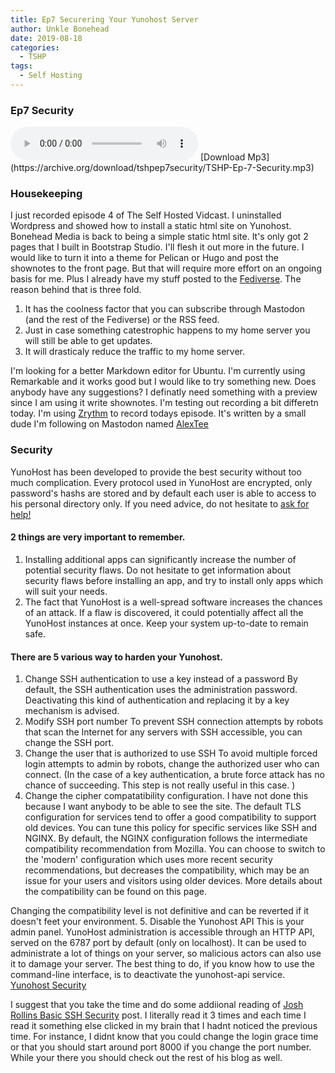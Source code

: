 ```yaml
---
title: Ep7 Securering Your Yunohost Server
author: Unkle Bonehead
date: 2019-08-18
categories:
  - TSHP
tags: 
  - Self Hosting
---
```

### Ep7 Security

<audio controls>
    <source src="https://archive.org/download/tshpep7security/TSHP-Ep-7-Security.mp3">
    </audio>
[Download Mp3](https://archive.org/download/tshpep7security/TSHP-Ep-7-Security.mp3) 

### Housekeeping
I just recorded episode 4 of The Self Hosted Vidcast. I uninstalled Wordpress and showed how to install a static html site on Yunohost.
Bonehead Media is back to being a simple static html site. It's only got 2 pages that I built in Bootstrap Studio. I'll flesh it out more in the future. 
I would like to turn it into a theme for Pelican or Hugo and post the shownotes to the front page. But that will require more effort on an ongoing basis for me. Plus I already have my stuff posted to the [Fediverse](https://fediverse.blog/@/UnkleBonehead). The reason behind that is three fold.
1. It has the coolness factor that you can subscribe through Mastodon (and the rest of the Fediverse) or the RSS feed.
2. Just in case something catestrophic happens to my home server you will still be able to get updates. 
3. It will drasticaly reduce the traffic to my home server. 

I'm looking for a better Markdown editor for Ubuntu. I'm currently using Remarkable and it works good but I would like to try something new. 
Does anybody have any suggestions? I definatly need something with a preview since I am using it write shownotes.
I'm testing out recording a bit differetn today.
I'm using [Zrythm](https://www.zrythm.org/en/) to record todays episode. It's written by a small dude I'm following on Mastodon named [AlexTee](https://www.alextee.org/) 
### Security
YunoHost has been developed to provide the best security without too much complication. Every protocol used in YunoHost are encrypted, only password's hashs are stored and by default each user is able to access to his personal directory only.
If you need advice, do not hesitate to [ask for help!](https://yunohost.org/#/help) 
#### 2 things are very important to remember.
1. Installing additional apps can significantly increase the number of potential security flaws. Do not hesitate to get information about security flaws before installing an app, and try to install only apps which will suit your needs.
2. The fact that YunoHost is a well-spread software increases the chances of an attack. If a flaw is discovered, it could potentially affect all the YunoHost instances at once. Keep your system up-to-date to remain safe.

#### There are 5 various way to harden your Yunohost.
1. Change SSH authentication to use a key instead of a password 
By default, the SSH authentication uses the administration password. Deactivating this kind of authentication and replacing it by a key mechanism is advised.
2. Modify SSH port number
To prevent SSH connection attempts by robots that scan the Internet for any servers with SSH accessible, you can change the SSH port.
3. Change the user that is authorized to use SSH 
To avoid multiple forced login attempts to admin by robots, change the authorized user who can connect.
(In the case of a key authentication, a brute force attack has no chance of succeeding. This step is not really useful in this case. )
4. Change the cipher compatatibility configuration.
I have not done this because I want anybody to be able to see the site.
The default TLS configuration for services tend to offer a good compatibility to support old devices. You can tune this policy for specific services like SSH and NGINX. By default, the NGINX configuration follows the intermediate compatibility recommendation from Mozilla. You can choose to switch to the 'modern' configuration which uses more recent security recommendations, but decreases the compatibility, which may be an issue for your users and visitors using older devices. More details about the compatibility can be found on this page.

Changing the compatibility level is not definitive and can be reverted if it doesn't feet your environment.
5. Disable the Yunohost API
This is your admin panel.
YunoHost administration is accessible through an HTTP API, served on the 6787 port by default (only on localhost). It can be used to administrate a lot of things on your server, so malicious actors can also use it to damage your server. The best thing to do, if you know how to use the command-line interface, is to deactivate the yunohost-api service.
[Yunohost Security](https://yunohost.org/#/security) 

I suggest that you take the time and do some addiional reading
of [Josh Rollins Basic SSH Security](https://joshrollinswrites.com/help-desk-head-desk/basic-ssh-security/) post. I literally read it 3 times and each time I read it something else clicked in my brain that I hadnt noticed the previous time. For instance, I didnt know that you could change the login grace time or that you should start around port 8000 if you change the port number. 
While your there you should check out the rest of his blog as well.
